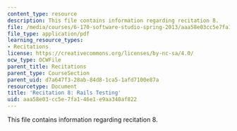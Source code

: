 ```yaml
---
content_type: resource
description: This file contains information regarding recitation 8.
file: /media/courses/6-170-software-studio-spring-2013/aaa58e03cc5e7fa146e1e9aa340af822_MIT6_170S13_rec8-RailsTes.pdf
file_type: application/pdf
learning_resource_types:
- Recitations
license: https://creativecommons.org/licenses/by-nc-sa/4.0/
ocw_type: OCWFile
parent_title: Recitations
parent_type: CourseSection
parent_uid: d7a647f3-28ab-84d8-1ca5-1afd7100e87a
resourcetype: Document
title: 'Recitation 8: Rails Testing'
uid: aaa58e03-cc5e-7fa1-46e1-e9aa340af822
---
```

This file contains information regarding recitation 8.